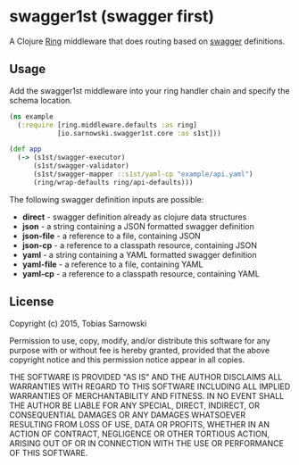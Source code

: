 # swagger1st (swagger first)

A Clojure [Ring](https://github.com/ring-clojure/ring) middleware that does routing based on
[swagger](http://swagger.io/) definitions.

## Usage

Add the swagger1st middleware into your ring handler chain and specify the schema location.

```clojure
(ns example
  (:require [ring.middleware.defaults :as ring]
            [io.sarnowski.swagger1st.core :as s1st]))

(def app
  (-> (s1st/swagger-executor)
      (s1st/swagger-validator)
      (s1st/swagger-mapper ::s1st/yaml-cp "example/api.yaml")
      (ring/wrap-defaults ring/api-defaults)))
```

The following swagger definition inputs are possible:

* **direct** - swagger definition already as clojure data structures
* **json** - a string containing a JSON formatted swagger definition
* **json-file** - a reference to a file, containing JSON
* **json-cp** - a reference to a classpath resource, containing JSON
* **yaml** - a string containing a YAML formatted swagger definition
* **yaml-file** - a reference to a file, containing YAML
* **yaml-cp** - a reference to a classpath resource, containing YAML

## License

Copyright (c) 2015, Tobias Sarnowski

Permission to use, copy, modify, and/or distribute this software for any purpose with or without fee is hereby granted,
provided that the above copyright notice and this permission notice appear in all copies.

THE SOFTWARE IS PROVIDED "AS IS" AND THE AUTHOR DISCLAIMS ALL WARRANTIES WITH REGARD TO THIS SOFTWARE INCLUDING ALL
IMPLIED WARRANTIES OF MERCHANTABILITY AND FITNESS. IN NO EVENT SHALL THE AUTHOR BE LIABLE FOR ANY SPECIAL, DIRECT,
INDIRECT, OR CONSEQUENTIAL DAMAGES OR ANY DAMAGES WHATSOEVER RESULTING FROM LOSS OF USE, DATA OR PROFITS, WHETHER IN AN
ACTION OF CONTRACT, NEGLIGENCE OR OTHER TORTIOUS ACTION, ARISING OUT OF OR IN CONNECTION WITH THE USE OR PERFORMANCE OF
THIS SOFTWARE.
